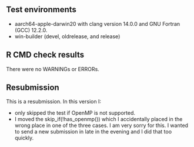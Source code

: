 ## Test environments
* aarch64-apple-darwin20 with clang version 14.0.0 and GNU Fortran (GCC) 12.2.0.
* win-builder (devel, oldrelease, and release)
  
## R CMD check results
There were no WARNINGs or ERRORs.

## Resubmission
This is a resubmission. In this version I:
* only skipped the test if OpenMP is not supported.
* I moved the skip_if(!has_openmp()) which I accidentally placed in the wrong 
  place in one of the three cases. I am very sorry for this. I wanted to send 
  a new submission in late in the evening and I did that too quickly.
